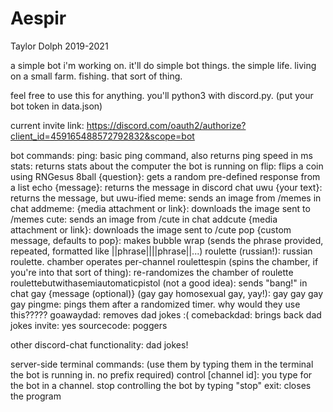 # Aespir

Taylor Dolph 2019-2021

a simple bot i'm working on. it'll do simple bot things. the simple life.
living on a small farm. fishing. that sort of thing.

feel free to use this for anything.
you'll python3 with discord.py.
(put your bot token in data.json)

current invite link: <https://discord.com/oauth2/authorize?client_id=459165488572792832&scope=bot>

bot commands:
    ping: basic ping command, also returns ping speed in ms
    stats: returns stats about the computer the bot is running on
    flip: flips a coin using RNGesus
    8ball {question}: gets a random pre-defined response from a list
    echo {message}: returns the message in discord chat
    uwu {your text}: returns the message, but uwu-ified
    meme: sends an image from /memes in chat
    addmeme: {media attachment or link}: downloads the image sent to /memes
    cute: sends an image from /cute in chat
    addcute {media attachment or link}: downloads the image sent to /cute
    pop {custom message, defaults to pop}: makes bubble wrap (sends the phrase provided, repeated, formatted like ||phrase||||phrase||...)
    roulette (russian!): russian roulette. chamber operates per-channel
    roulettespin (spins the chamber, if you're into that sort of thing): re-randomizes the chamber of roulette
    roulettebutwithasemiautomaticpistol (not a good idea): sends "bang!" in chat
    gay {message (optional)} (gay gay homosexual gay, yay!): gay gay gay gay
    pingme: pings them after a randomized timer. why would they use this?????
    goawaydad: removes dad jokes :(
    comebackdad: brings back dad jokes
    invite: yes
    sourcecode: poggers

other discord-chat functionality:
    dad jokes!

server-side terminal commands: (use them by typing them in the terminal the bot is running in. no prefix required)
    control [channel id]: you type for the bot in a channel. stop controlling the bot by typing "stop"
    exit: closes the program

